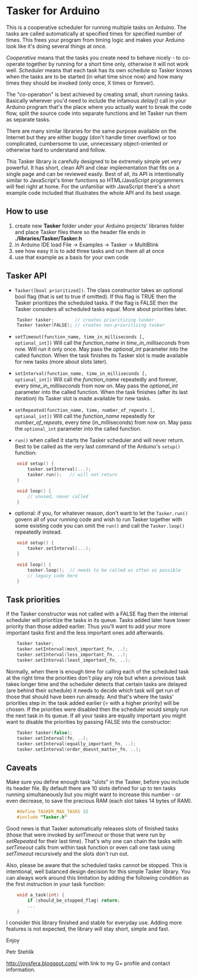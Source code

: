 Tasker for Arduino
==================

This is a cooperative scheduler for running multiple tasks on Arduino. The tasks are
called automatically at specified times for specified number of times. This frees your
program from timing logic and makes your Arduino look like it's doing several things at once.

*Cooperative* means that the tasks you create need to behave nicely -
to co-operate together by running for a short time only, otherwise it will not work well.
*Scheduler* means that each task has its own schedule so Tasker knows when the tasks are to be
started (in what time since now) and how many times they should be invoked
(only once, X times or forever).

The "co-operation" is best achieved by creating small, short running tasks.
Basically wherever you'd need to include the infamous *delay()* call in your Arduino program
that's the place where you actually want to break the code flow, split
the source code into separate functions and let Tasker run them as separate tasks.

There are many similar libraries for the same purpose available on the Internet
but they are either buggy (don't handle timer overflow) or too complicated, cumbersome to use,
unnecessary object-oriented or otherwise hard to understand and follow.

This Tasker library is carefully designed to be extremely simple
yet very powerful. It has short, clean API and clear implementation that fits
on a single page and can be reviewed easily.
Best of all, its API is intentionally similar to JavaScript's timer
functions so HTML/JavaScript programmers will feel right at home.
For the unfamiliar with JavaScript there's a short example code included that
illustrates the whole API and its best usage.

How to use
----------

1. create new **Tasker** folder under your Arduino projects' libraries folder and place Tasker files there so the header file ends in **./libraries/Tasker/Tasker.h**
2. in Arduino IDE load File -> Examples -> Tasker -> MultiBlink
3. see how easy it is to add three tasks and run them all at once
4. use that example as a basis for your own code

Tasker API
----------

* <code>Tasker([bool prioritized])</code>. The class constructor takes
  an optional bool flag (that is set to true if omitted). If this flag
  is TRUE then the Tasker prioritizes the scheduled tasks. If the flag
  is FALSE then the Tasker considers all scheduled tasks equal. More about priorities later.

```cpp
	Tasker tasker;        // creates prioritizing tasker
	Tasker tasker(FALSE); // creates non-prioritizing tasker
```

* <code>setTimeout(function_name, time_in_milliseconds [, optional_int])</code>
  Will call the *function_name* in *time_in_milliseconds* from now.
  Will run it only once. May pass the *optional_int* parameter into the called function.
  When the task finishes its Tasker slot is made available for new tasks (more about slots later).

* <code>setInterval(function_name, time_in_milliseconds [, optional_int])</code>
  Will call the *function_name* repeatedly and forever, every
  *time_in_milliseconds* from now on.
  May pass the *optional_int* parameter into the called function.
  When the task finishes (after its last iteration) its Tasker slot is made available for new tasks.

* <code>setRepeated(function_name, time, number_of_repeats [, optional_int])</code>
  Will call the *function_name* repeatedly for *number_of_repeats*,
  every *time* (in_milliseconds) from now on.
  May pass the <code>optional_int</code> parameter into the called function.

* <code>run()</code> when called it starts the Tasker scheduler and will never return.
  Best to be called as the very last command of the Arduino's <code>setup()</code> function:

```cpp
	void setup() {
		tasker.setInterval(...);
		tasker.run();	// will not return
	}

	void loop() {
		// unused, never called
	}
```

* optional: if you, for whatever reason, don't want to let the <code>Tasker.run()</code>
  govern all of your running code and wish to run Tasker together with some
  existing code you can omit the <code>run()</code> and call the <code>Tasker.loop()</code>
  repeatedly instead.

```cpp
	void setup() {
		tasker.setInterval(...);
	}

	void loop() {
		tasker.loop();	// needs to be called as often as possible
		// legacy code here
	}
```

Task priorities
---------------
If the Tasker constructor was not called with a FALSE flag then the internal
scheduler will prioritize the tasks in its queue. Tasks added later have lower
priority than those added earlier. Thus you'll want to add your more
important tasks first and the less important ones add afterwards.

```cpp
	Tasker tasker;
	tasker.setInterval(most_important_fn, ..);
	tasker.setInterval(less_important_fn, ..);
	tasker.setInterval(least_important_fn, ..);
```

Normally, when there is enough time for calling each of the scheduled task
at the right time the priorities don't play any role but when a previous task takes
longer time and the scheduler detects that certain tasks are delayed
(are behind their schedule) it needs to decide which task will get run of those
that should have been run already. And that's where the tasks' priorities step
in: the task added earlier (= with a higher priority) will be chosen.
If the priorities were disabled then the scheduler would simply run the next task
in its queue. If all your tasks are equally important you might want to disable
the priorities by passing FALSE into the constructor:

```cpp
	Tasker tasker(false);
	tasker.setInterval(fn, ..);
	tasker.setInterval(equally_important_fn, ..);
	tasker.setInterval(order_doesnt_matter_fn, ..);
```

Caveats
-------
Make sure you define enough task "slots" in the Tasker, before you include its
header file. By default there are 10 slots defined for up to ten tasks running
simultaneously but you might want to increase this number - or even decrease, to
save the precious RAM (each slot takes 14 bytes of RAM).

```cpp
	#define TASKER_MAX_TASKS 32
	#include "Tasker.h"
```

Good news is that Tasker automatically releases slots of finished tasks (those
that were invoked by *setTimeout* or those that were run by *setRepeated* for their last time).
That's why one can chain the tasks with *setTimeout* calls from within
task function or even call one task using *setTimeout* recursively and the slots don't run out.

Also, please be aware that the scheduled tasks cannot be stopped. This is
intentional, well balanced design decision for this simple Tasker library.
You can always work around this limitation by adding the following condition
as the first instruction in your task function:

```cpp
	void a_task(int) {
		if (should_be_stopped_flag) return;
		...
	}
```

I consider this library finished and stable for everyday use. Adding more features
is not expected, the library will stay short, simple and fast.

Enjoy

Petr Stehlík

http://joysfera.blogspot.com/ with link to my G+ profile and contact information.
